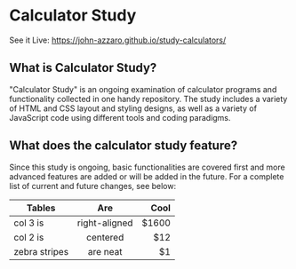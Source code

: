 # Calculator Study
See it Live: https://john-azzaro.github.io/study-calculators/


## What is Calculator Study?
"Calculator Study" is an ongoing examination of calculator programs and functionality collected in one handy repository.  The study includes a variety of HTML and CSS layout and styling designs, as well as a variety of JavaScript code using different tools and coding paradigms.

## What does the calculator study feature?
Since this study is ongoing, basic functionalities are covered first and more advanced features are added or will be added in the future.  For a complete list of current and future changes, see below:


| Tables        | Are           | Cool  |
| ------------- |:-------------:| -----:|
| col 3 is      | right-aligned | $1600 |
| col 2 is      | centered      |   $12 |
| zebra stripes | are neat      |    $1 |

